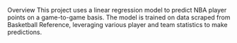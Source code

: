 Overview
This project uses a linear regression model to predict NBA player points on a game-to-game basis. The model is trained on data scraped from Basketball Reference, leveraging various player and team statistics to make predictions.
